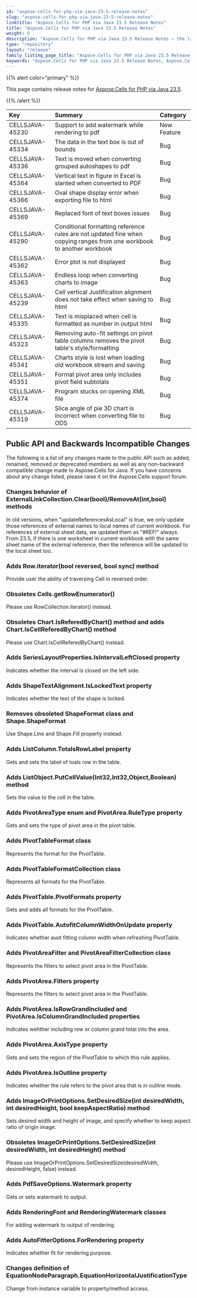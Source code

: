 ```yaml
---
id: "aspose-cells-for-php-via-java-23-5-release-notes"
slug: "aspose-cells-for-php-via-java-23-5-release-notes"
linktitle: "Aspose.Cells for PHP via Java 23.5 Release Notes"
title: "Aspose.Cells for PHP via Java 23.5 Release Notes"
weight: 8
description: "Aspose.Cells for PHP via Java 23.5 Release Notes – the latest enhancements, new features, and fixes."
type: "repository"
layout: "release"
family_listing_page_title: "Aspose.Cells for PHP via Java 23.5 Release Notes"
keywords: "Aspose.Cells for PHP via Java 23.5 Release Notes, Aspose.Cells for PHP via Java 23.5 updates and fixes"
---
```


{{% alert color="primary" %}}

This page contains release notes for [Aspose.Cells for PHP via Java 23.5](https://releases.aspose.com/cells/php/new-releases/aspose.cells-for-php-via-java-23.5/).

{{% /alert %}}

|**Key**|**Summary**|**Category**|
| :- | :- | :- |
|CELLSJAVA-45230|Support to add watermark while rendering to pdf|New Feature
|CELLSJAVA-45334|The data in the text box is out of bounds|Bug
|CELLSJAVA-45336|Text is moved when converting grouped autoshapes to pdf|Bug
|CELLSJAVA-45364|Vertical text in figure in Excel is slanted when converted to PDF|Bug
|CELLSJAVA-45366|Oval shape display error when exporting file to html|Bug
|CELLSJAVA-45369|Replaced font of text boxes issues |Bug
|CELLSJAVA-45290|Conditional formatting reference rules are not updated fine when copying ranges from one workbook to another workbook|Bug
|CELLSJAVA-45362|Error plot is not displayed|Bug
|CELLSJAVA-45363|Endless loop when converting charts to image|Bug
|CELLSJAVA-45239|Cell vertical Justification alignment does not take effect when saving to html|Bug
|CELLSJAVA-45335|Text is misplaced when cell is formatted as number in output html|Bug
|CELLSJAVA-45323|Removing auto-fit settings on pivot table columns removes the pivot table's style/formatting |Bug
|CELLSJAVA-45341|Charts style is lost when loading old workbook stream and saving|Bug
|CELLSJAVA-45351|Format pivot area only includes pivot field subtotals|Bug
|CELLSJAVA-45374|Program stucks on opening XML file|Bug
|CELLSJAVA-45319|Slice angle of pie 3D chart is incorrect when converting file to ODS|Bug

## **Public API and Backwards Incompatible Changes**

The following is a list of any changes made to the public API such as added, renamed, removed or deprecated members as well as any non-backward compatible change made to Aspose.Cells for Java. If you have concerns about any change listed, please raise it on the Aspose.Cells support forum.

### **Changes behavior of ExternalLinkCollection.Clear(bool)/RemoveAt(int,bool) methods**

In old versions, when "updateReferencesAsLocal" is true, we only update those references of external names to local names of current workbook. For references of external sheet data, we updated them as "#REF!" always. From 23.5, if there is one worksheet in current workbook with the same sheet name of the external reference, then the reference will be updated to the local sheet too.

### **Adds Row.iterator(bool reversed, bool sync) method**

Provide user the ability of traversing Cell in reversed order.

### **Obsoletes Cells.getRowEnumerator()**

Please use RowCollection.iterator() instead.

### **Obsoletes Chart.IsReferedByChart() method and adds Chart.IsCellReferedByChart() method**

Please use Chart.IsCellReferedByChart() instead.

### **Adds SeriesLayoutProperties.IsIntervalLeftClosed property**

Indicates whether the interval is closed on the left side.

### **Adds ShapeTextAlignment.IsLockedText property**

Indicates whether the text of the shape is locked.

### **Removes obsoleted ShapeFormat class and Shape.ShapeFormat**

Use Shape.Line and Shape.Fill property instead.

### **Adds ListColumn.TotalsRowLabel property**

Gets and sets the label of toals row in the table.

### **Adds ListObject.PutCellValue(Int32,Int32,Object,Boolean) method**

Sets the value to the cell in the table.

### **Adds PivotAreaType enum and PivotArea.RuleType property**

Gets and sets the type of pivot area in the pivot table.

### **Adds PivotTableFormat class**

Represents the format for the PivotTable.

### **Adds PivotTableFormatCollection class**

Represents all formats for the PivotTable.

### **Adds PivotTable.PivotFormats property**

Gets and adds all formats for the PivotTable.

### **Adds PivotTable.AutofitColumnWidthOnUpdate property**

Indicates whether auot fitting column width when refreshing PivotTable.

### **Adds PivotAreaFilter and PivotAreaFilterCollection class**

Represents the filters to select pivot area in the PivotTable.

### **Adds PivotArea.Filters property**

Represents the filters to select pivot area in the PivotTable.

### **Adds PivotArea.IsRowGrandIncluded and PivotArea.IsColumnGrandIncluded properties**

Indicates wehther including row or column grand total into the area.

### **Adds PivotArea.AxisType property**

Gets and sets the region of the PivotTable to which this rule applies.

### **Adds PivotArea.IsOutline property**

Indicates whether the rule refers to the pivot area that is in outline mode.

### **Adds ImageOrPrintOptions.SetDesiredSize(int desiredWidth, int desiredHeight, bool keepAspectRatio) method**

Sets desired width and height of image, and specify whether to keep aspect ratio of origin image.

### **Obsoletes ImageOrPrintOptions.SetDesiredSize(int desiredWidth, int desiredHeight) method**

Please use ImageOrPrintOptions.SetDesiredSize(desiredWidth, desiredHeight, false) instead.

### **Adds PdfSaveOptions.Watermark property**

Gets or sets watermark to output.

### **Adds RenderingFont and RenderingWatermark classes**

For adding watermark to output of rendering.

### **Adds AutoFitterOptions.ForRendering property**

Indicates whether fit for rendering purpose.
 
### **Changes definition of EquationNodeParagraph.EquationHorizontalJustificationType**

Change from instance variable to property/method access.
